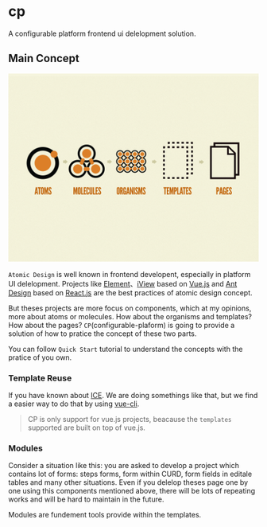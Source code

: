 # cp

A configurable platform frontend ui delelopment solution.


## Main Concept

![Atomic Design](./website/assets/atomic-design.png)

`Atomic Design` is well known in frontend developent, especially in platform UI delelopment. Projects like [Element](https://element.eleme.io)、[iView](https://iviewui.com) based on [Vue.js](https://cn.vuejs.org) and [Ant Design](https://ant.design) based on [React.js](https://reactjs.org) are the best practices of atomic design concept.

But theses projects are more focus on components, which at my opinions, more about atoms or molecules. How about the organisms and templates? How about the pages? `CP`(configurable-plaform) is going to provide a solution of how to pratice the concept of these two parts.

You can follow `Quick Start` tutorial to understand the concepts with the pratice of you own.

### Template Reuse

If you have known about [ICE](https://ice.work/). We are doing somethings like that, but we find a easier way to do that by using [vue-cli](https://cli.vuejs.org/).

> CP is only support for vue.js projects, beacause the `templates` supported are built on top of vue.js.

### Modules

Consider a situation like this: you are asked to develop a project which contains lot of forms: steps forms, form within CURD, form fields in editale tables and many other situations. Even if you delelop theses page one by one using this components mentioned above, there will be lots of repeating works and will be hard to maintain in the future.

Modules are fundement tools provide within the templates.
